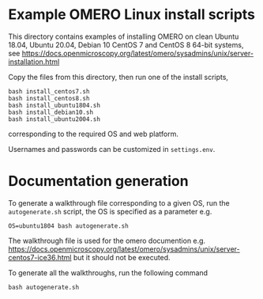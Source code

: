 Example OMERO Linux install scripts
===================================

This directory contains examples of installing OMERO on clean
Ubuntu 18.04, Ubuntu 20.04, Debian 10
CentOS 7 and CentOS 8 64-bit systems, see
https://docs.openmicroscopy.org/latest/omero/sysadmins/unix/server-installation.html

Copy the files from this directory, then run one of the install scripts,

	bash install_centos7.sh
	bash install_centos8.sh
	bash install_ubuntu1804.sh
    bash install_debian10.sh
    bash install_ubuntu2004.sh


corresponding to the required OS and web platform.

Usernames and passwords can be customized in `settings.env`.

Documentation generation
========================
To generate a walkthrough file corresponding to a given OS, run the
`autogenerate.sh` script, the OS is specified as a parameter e.g.
	
	OS=ubuntu1804 bash autogenerate.sh

The walkthrough file is used for the omero documention e.g.
https://docs.openmicroscopy.org/latest/omero/sysadmins/unix/server-centos7-ice36.html
but it should not be executed.

To generate all the walkthroughs, run the following command
	
	bash autogenerate.sh
